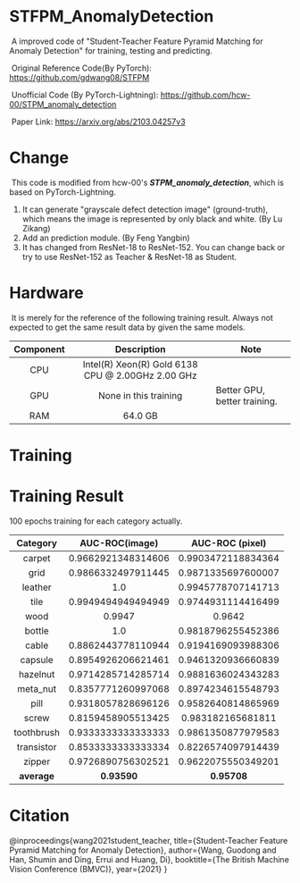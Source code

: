 # STFPM_AnomalyDetection
​	A improved code of "Student-Teacher Feature Pyramid Matching for Anomaly Detection" for training, testing and predicting.

​	Original Reference Code(By PyTorch): https://github.com/gdwang08/STFPM

​	Unofficial Code (By PyTorch-Lightning): https://github.com/hcw-00/STPM_anomaly_detection

​	Paper Link: https://arxiv.org/abs/2103.04257v3

# Change

​	This code is modified from hcw-00's ***STPM_anomaly_detection***, which is based on PyTorch-Lightning.

1. It can generate "grayscale defect detection image" (ground-truth), which means the image is represented by only black and white. (By Lu Zikang)
2. Add an prediction module. (By Feng Yangbin)
3. It has changed from ResNet-18 to ResNet-152. You can change back or try to use ResNet-152 as Teacher & ResNet-18 as Student.

# Hardware
​	It is merely for the reference of the following training result. Always not expected to get the same result data by given the same models.

|  Component    |   Description  |  Note  |
| :---------:  |  :-----: |  ------- |
| CPU          | Intel(R) Xeon(R) Gold 6138 CPU @ 2.00GHz   2.00 GHz |  |
| GPU          | None in this training | Better GPU, better training. |
| RAM          | 64.0 GB |  |

# Training





# Training Result

100 epochs training for each category actually.

|  Category    |   AUC-ROC(image)  |   AUC-ROC (pixel)  |
| :---------:  |  :-----: |  :-----: | 
| carpet       | 0.9662921348314606 | 0.9903472118834364 | 
| grid         | 0.9866332497911445 | 0.9871335697600007 | 
| leather      | 1.0 | 0.9945778707141713 | 
| tile         | 0.9949494949494949 | 0.9744931114416499 | 
| wood         | 0.9947 | 0.9642 | 
| bottle       | 1.0 | 0.9818796255452386 | 
| cable        | 0.8862443778110944 | 0.9194169093988306 | 
| capsule      | 0.8954926206621461 | 0.9461320936660839 | 
| hazelnut     | 0.9714285714285714 | 0.9881636024343283 |
| meta_nut     | 0.8357771260997068 | 0.8974234615548793 |
| pill         | 0.9318057828696126 | 0.9582640814865969 |
| screw        | 0.8159458905513425 | 0.983182165681811 |
| toothbrush   | 0.9333333333333333 | 0.9861350877979583 | 
| transistor   | 0.8533333333333334 | 0.8226574097914439 | 
| zipper       | 0.9726890756302521 | 0.9622075550349201 | 
| <b>average</b>      | <b>0.93590</b> | <b>0.95708</b> | 


# Citation
@inproceedings{wang2021student_teacher,
    title={Student-Teacher Feature Pyramid Matching for Anomaly Detection},
    author={Wang, Guodong and Han, Shumin and Ding, Errui and Huang, Di},
    booktitle={The British Machine Vision Conference (BMVC)},
    year={2021}
}